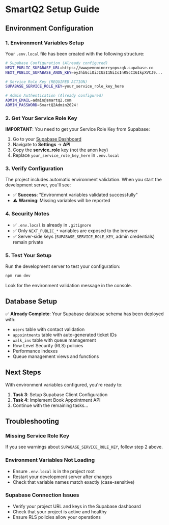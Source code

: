 # SmartQ2 Setup Guide

## Environment Configuration

### 1. Environment Variables Setup

Your `.env.local` file has been created with the following structure:

```bash
# Supabase Configuration (Already configured)
NEXT_PUBLIC_SUPABASE_URL=https://wwwpemnminnrryopvzqk.supabase.co
NEXT_PUBLIC_SUPABASE_ANON_KEY=eyJhbGciOiJIUzI1NiIsInR5cCI6IkpXVCJ9...

# Service Role Key (REQUIRED ACTION)
SUPABASE_SERVICE_ROLE_KEY=your_service_role_key_here

# Admin Authentication (Already configured)
ADMIN_EMAIL=admin@smartq2.com
ADMIN_PASSWORD=SmartQ2Admin2024!
```

### 2. Get Your Service Role Key

**IMPORTANT**: You need to get your Service Role Key from Supabase:

1. Go to your [Supabase Dashboard](https://supabase.com/dashboard/project/wwwpemnminnrryopvzqk/settings/api)
2. Navigate to **Settings** → **API**
3. Copy the **service_role** key (not the anon key)
4. Replace `your_service_role_key_here` in `.env.local`

### 3. Verify Configuration

The project includes automatic environment validation. When you start the development server, you'll see:

- ✅ **Success**: "Environment variables validated successfully"
- ⚠️ **Warning**: Missing variables will be reported

### 4. Security Notes

- ✅ `.env.local` is already in `.gitignore`
- ✅ Only `NEXT_PUBLIC_*` variables are exposed to the browser
- ✅ Server-side keys (`SUPABASE_SERVICE_ROLE_KEY`, admin credentials) remain private

### 5. Test Your Setup

Run the development server to test your configuration:

```bash
npm run dev
```

Look for the environment validation message in the console.

## Database Setup

✅ **Already Complete**: Your Supabase database schema has been deployed with:

- `users` table with contact validation
- `appointments` table with auto-generated ticket IDs
- `walk_ins` table with queue management
- Row Level Security (RLS) policies
- Performance indexes
- Queue management views and functions

## Next Steps

With environment variables configured, you're ready to:

1. **Task 3**: Setup Supabase Client Configuration
2. **Task 4**: Implement Book Appointment API
3. Continue with the remaining tasks...

## Troubleshooting

### Missing Service Role Key
If you see warnings about `SUPABASE_SERVICE_ROLE_KEY`, follow step 2 above.

### Environment Variables Not Loading
- Ensure `.env.local` is in the project root
- Restart your development server after changes
- Check that variable names match exactly (case-sensitive)

### Supabase Connection Issues
- Verify your project URL and keys in the Supabase dashboard
- Check that your project is active and healthy
- Ensure RLS policies allow your operations 